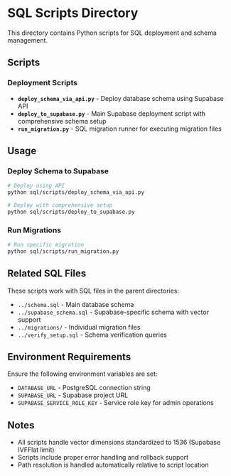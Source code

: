 # SQL Scripts Directory

This directory contains Python scripts for SQL deployment and schema management.

## Scripts

### Deployment Scripts

- **`deploy_schema_via_api.py`** - Deploy database schema using Supabase API
- **`deploy_to_supabase.py`** - Main Supabase deployment script with comprehensive schema setup
- **`run_migration.py`** - SQL migration runner for executing migration files

## Usage

### Deploy Schema to Supabase

```bash
# Deploy using API
python sql/scripts/deploy_schema_via_api.py

# Deploy with comprehensive setup
python sql/scripts/deploy_to_supabase.py
```

### Run Migrations

```bash
# Run specific migration
python sql/scripts/run_migration.py
```

## Related SQL Files

These scripts work with SQL files in the parent directories:

- `../schema.sql` - Main database schema
- `../supabase_schema.sql` - Supabase-specific schema with vector support
- `../migrations/` - Individual migration files
- `../verify_setup.sql` - Schema verification queries

## Environment Requirements

Ensure the following environment variables are set:

- `DATABASE_URL` - PostgreSQL connection string
- `SUPABASE_URL` - Supabase project URL
- `SUPABASE_SERVICE_ROLE_KEY` - Service role key for admin operations

## Notes

- All scripts handle vector dimensions standardized to 1536 (Supabase IVFFlat limit)
- Scripts include proper error handling and rollback support
- Path resolution is handled automatically relative to script location